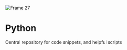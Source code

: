 ![Frame 27](https://github.com/manningstinson/codereference/assets/104523090/85ea05a1-07cb-403f-bac7-2aa759c5a25e)
# Python
Central repository for code snippets, and helpful scripts




